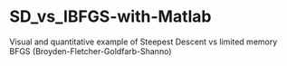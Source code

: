 # SD_vs_lBFGS-with-Matlab
Visual and quantitative example of Steepest Descent vs limited memory BFGS (Broyden-Fletcher-Goldfarb-Shanno)
